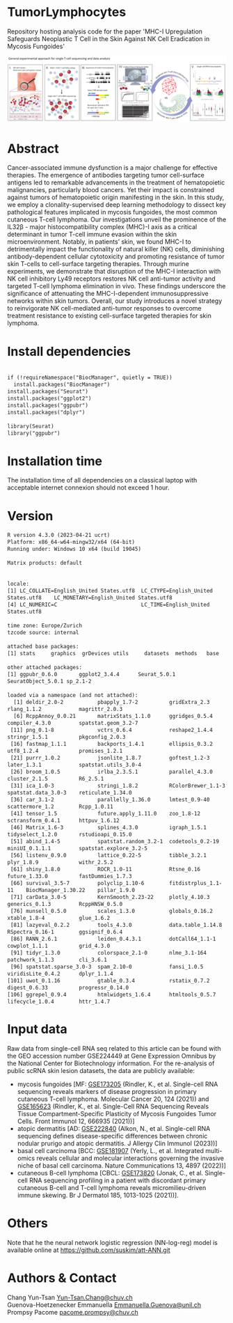 # TumorLymphocytes

Repository hosting analysis code for the paper 'MHC-I Upregulation Safeguards Neoplastic T Cell in the Skin Against NK Cell Eradication in Mycosis Fungoides'  
  
  


<p align="center">
  <img src="www/image.png">
</p>


# Abstract

Cancer-associated immune dysfunction is a major challenge for effective therapies. The emergence of antibodies targeting tumor cell-surface antigens led to remarkable advancements in the treatment of hematopoietic malignancies, particularly blood cancers. Yet their impact is constrained against tumors of hematopoietic origin manifesting in the skin. 
In this study, we employ a clonality-supervised deep learning methodology to dissect key pathological features implicated in mycosis fungoides, the most common cutaneous T-cell lymphoma. Our investigations unveil the prominence of the IL32β - major histocompatibility complex (MHC)-I axis as a critical determinant in tumor T-cell immune evasion within the skin microenvironment. Notably, in patients’ skin, we found MHC-I to detrimentally impact the functionality of natural killer (NK) cells, diminishing antibody-dependent cellular cytotoxicity and promoting resistance of tumor skin T-cells to cell-surface targeting therapies. Through murine experiments, we demonstrate that disruption of the MHC-I interaction with NK cell inhibitory Ly49 receptors restores NK cell anti-tumor activity and targeted T-cell lymphoma elimination in vivo. These findings underscore the significance of attenuating the MHC-I-dependent immunosuppressive networks within skin tumors. Overall, our study introduces a novel strategy to reinvigorate NK cell-mediated anti-tumor responses to overcome treatment resistance to existing cell-surface targeted therapies for skin lymphoma.

# Install dependencies 

```

if (!requireNamespace("BiocManager", quietly = TRUE))
  install.packages("BiocManager")
install.packages("Seurat")
install.packages("ggplot2")
install.packages("ggpubr")
install.packages("dplyr")

library(Seurat)
library("ggpubr")

```

# Installation time 
The installation time of all dependencies on a classical laptop with acceptable internet connexion should not exceed 1 hour.


# Version 

```
R version 4.3.0 (2023-04-21 ucrt)
Platform: x86_64-w64-mingw32/x64 (64-bit)
Running under: Windows 10 x64 (build 19045)

Matrix products: default


locale:
[1] LC_COLLATE=English_United States.utf8  LC_CTYPE=English_United States.utf8    LC_MONETARY=English_United States.utf8
[4] LC_NUMERIC=C                           LC_TIME=English_United States.utf8    

time zone: Europe/Zurich
tzcode source: internal

attached base packages:
[1] stats     graphics  grDevices utils     datasets  methods   base     

other attached packages:
[1] ggpubr_0.6.0       ggplot2_3.4.4      Seurat_5.0.1       SeuratObject_5.0.1 sp_2.1-2          

loaded via a namespace (and not attached):
  [1] deldir_2.0-2           pbapply_1.7-2          gridExtra_2.3          rlang_1.1.2            magrittr_2.0.3        
  [6] RcppAnnoy_0.0.21       matrixStats_1.1.0      ggridges_0.5.4         compiler_4.3.0         spatstat.geom_3.2-7   
 [11] png_0.1-8              vctrs_0.6.4            reshape2_1.4.4         stringr_1.5.1          pkgconfig_2.0.3       
 [16] fastmap_1.1.1          backports_1.4.1        ellipsis_0.3.2         utf8_1.2.4             promises_1.2.1        
 [21] purrr_1.0.2            jsonlite_1.8.7         goftest_1.2-3          later_1.3.1            spatstat.utils_3.0-4  
 [26] broom_1.0.5            irlba_2.3.5.1          parallel_4.3.0         cluster_2.1.5          R6_2.5.1              
 [31] ica_1.0-3              stringi_1.8.2          RColorBrewer_1.1-3     spatstat.data_3.0-3    reticulate_1.34.0     
 [36] car_3.1-2              parallelly_1.36.0      lmtest_0.9-40          scattermore_1.2        Rcpp_1.0.11           
 [41] tensor_1.5             future.apply_1.11.0    zoo_1.8-12             sctransform_0.4.1      httpuv_1.6.12         
 [46] Matrix_1.6-3           splines_4.3.0          igraph_1.5.1           tidyselect_1.2.0       rstudioapi_0.15.0     
 [51] abind_1.4-5            spatstat.random_3.2-1  codetools_0.2-19       miniUI_0.1.1.1         spatstat.explore_3.2-5
 [56] listenv_0.9.0          lattice_0.22-5         tibble_3.2.1           plyr_1.8.9             withr_2.5.2           
 [61] shiny_1.8.0            ROCR_1.0-11            Rtsne_0.16             future_1.33.0          fastDummies_1.7.3     
 [66] survival_3.5-7         polyclip_1.10-6        fitdistrplus_1.1-11    BiocManager_1.30.22    pillar_1.9.0          
 [71] carData_3.0-5          KernSmooth_2.23-22     plotly_4.10.3          generics_0.1.3         RcppHNSW_0.5.0        
 [76] munsell_0.5.0          scales_1.3.0           globals_0.16.2         xtable_1.8-4           glue_1.6.2            
 [81] lazyeval_0.2.2         tools_4.3.0            data.table_1.14.8      RSpectra_0.16-1        ggsignif_0.6.4        
 [86] RANN_2.6.1             leiden_0.4.3.1         dotCall64_1.1-1        cowplot_1.1.1          grid_4.3.0            
 [91] tidyr_1.3.0            colorspace_2.1-0       nlme_3.1-164           patchwork_1.1.3        cli_3.6.1             
 [96] spatstat.sparse_3.0-3  spam_2.10-0            fansi_1.0.5            viridisLite_0.4.2      dplyr_1.1.4           
[101] uwot_0.1.16            gtable_0.3.4           rstatix_0.7.2          digest_0.6.33          progressr_0.14.0      
[106] ggrepel_0.9.4          htmlwidgets_1.6.4      htmltools_0.5.7        lifecycle_1.0.4        httr_1.4.7
```

# Input data

Raw data from single-cell RNA seq related to this article can be found with the GEO accession number GSE224449 at Gene Expression Omnibus by the National Center for Biotechnology information.
For the re-analysis of public scRNA skin lesion datasets, the data are publicly available:
 
 * mycosis fungoides [MF: [GSE173205](https://www.ncbi.nlm.nih.gov/geo/query/acc.cgi?acc=GSE173205) (Rindler, K., et al. Single-cell RNA sequencing reveals markers of disease progression in primary cutaneous T-cell lymphoma. Molecular Cancer 20, 124 (2021)) and [GSE165623](https://www.ncbi.nlm.nih.gov/geo/query/acc.cgi?acc=GSE165623) (Rindler, K., et al. Single-Cell RNA Sequencing Reveals Tissue Compartment-Specific Plasticity of Mycosis Fungoides Tumor Cells. Front Immunol 12, 666935 (2021))]
 * atopic dermatitis [AD: [GSE222840](https://www.ncbi.nlm.nih.gov/geo/query/acc.cgi?acc=GSE222840) (Alkon, N., et al. Single-cell RNA sequencing defines disease-specific differences between chronic nodular prurigo and atopic dermatitis. J Allergy Clin Immunol (2023))]
 * basal cell carcinoma [BCC: [GSE181907](https://www.ncbi.nlm.nih.gov/geo/query/acc.cgi?acc=GSE181907) (Yerly, L., et al. Integrated multi-omics reveals cellular and molecular interactions governing the invasive niche of basal cell carcinoma. Nature Communications 13, 4897 (2022))]
 * cutaneous B-cell lymphoma [CBCL: [GSE173820](https://www.ncbi.nlm.nih.gov/geo/query/acc.cgi?acc=GSE173820) (Jonak, C., et al. Single-cell RNA sequencing profiling in a patient with discordant primary cutaneous B-cell and T-cell lymphoma reveals micromilieu-driven immune skewing. Br J Dermatol 185, 1013-1025 (2021))].


# Others
Note that he the neural network logistic regression (NN-log-reg) model is available online at https://github.com/suskim/att-ANN.git


# Authors & Contact
Chang Yun-Tsan <Yun-Tsan.Chang@chuv.ch>  
Guenova-Hoetzenecker Emmanuella <Emmanuella.Guenova@unil.ch>
Prompsy Pacome <pacome.prompsy@chuv.ch>
